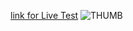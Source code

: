 [link for Live Test]([https://www.google.com](https://stumpflt.github.io/Pet-Survey/))
![THUMB](https://user-images.githubusercontent.com/68519389/222316721-13d5e698-e694-4ea7-a943-07c9af5f57d5.jpg)
